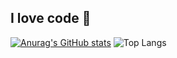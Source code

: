 ## I love code 👋

[![Anurag's GitHub stats](https://github-readme-stats.vercel.app/api?username=hoangvinh261999)](https://github.com/hoangvinh261999/github-readme-stats)
![Top Langs](https://github-readme-stats.vercel.app/api/top-langs/?username=hoangvinh261999&hide_progress=true)
